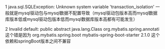 1  java.sql.SQLException: Unknown system variable 'transaction_isolation'
一般就是mysql驱动包与mysql数据不配置导致（mysql驱动包版本高而mysql数据库版本低或mysql驱动包版本低而mysql数据库版本高都有可能发生）

2 Invalid default: public abstract java.lang.Class org.mybatis.spring.annotati
这个错是因为
		<dependency>
		    <groupId>org.mybatis.spring.boot</groupId>
		    <artifactId>mybatis-spring-boot-starter</artifactId>
		    <version>2.1.0</version>
		</dependency>
		这个依赖和springBoot版本之间不兼容